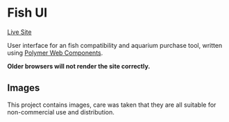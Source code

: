 # Fish UI

[Live Site](https://stevenrskelton.github.io/Fish-UI)

User interface for an fish compatibility and aquarium purchase tool, written using [Polymer Web Components](http://www.polymer-project.org/).

**Older browsers will not render the site correctly.**

## Images

This project contains images, care was taken that they are all suitable for non-commercial use and distribution.
